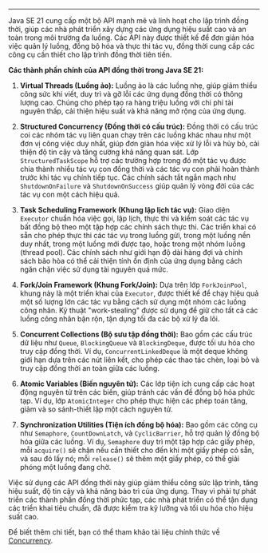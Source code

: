 
---
Java SE 21 cung cấp một bộ API mạnh mẽ và linh hoạt cho lập trình đồng thời, giúp các nhà phát triển xây dựng các ứng dụng hiệu suất cao và an toàn trong môi trường đa luồng. Các API này được thiết kế để đơn giản hóa việc quản lý luồng, đồng bộ hóa và thực thi tác vụ, đồng thời cung cấp các công cụ cần thiết cho lập trình đồng thời tiên tiến.

**Các thành phần chính của API đồng thời trong Java SE 21:**

1. **Virtual Threads (Luồng ảo):** Luồng ảo là các luồng nhẹ, giúp giảm thiểu công sức khi viết, duy trì và gỡ lỗi các ứng dụng đồng thời có thông lượng cao. Chúng cho phép tạo ra hàng triệu luồng với chi phí tài nguyên thấp, cải thiện hiệu suất và khả năng mở rộng của ứng dụng.
    
2. **Structured Concurrency (Đồng thời có cấu trúc):** Đồng thời có cấu trúc coi các nhóm tác vụ liên quan chạy trên các luồng khác nhau như một đơn vị công việc duy nhất, giúp đơn giản hóa việc xử lý lỗi và hủy bỏ, cải thiện độ tin cậy và tăng cường khả năng quan sát. Lớp `StructuredTaskScope` hỗ trợ các trường hợp trong đó một tác vụ được chia thành nhiều tác vụ con đồng thời và các tác vụ con phải hoàn thành trước khi tác vụ chính tiếp tục. Các chính sách tắt ngắn mạch như `ShutdownOnFailure` và `ShutdownOnSuccess` giúp quản lý vòng đời của các tác vụ con một cách hiệu quả.
    
3. **Task Scheduling Framework (Khung lập lịch tác vụ):** Giao diện `Executor` chuẩn hóa việc gọi, lập lịch, thực thi và kiểm soát các tác vụ bất đồng bộ theo một tập hợp các chính sách thực thi. Các triển khai có sẵn cho phép thực thi các tác vụ trong luồng gửi, trong một luồng nền duy nhất, trong một luồng mới được tạo, hoặc trong một nhóm luồng (thread pool). Các chính sách như giới hạn độ dài hàng đợi và chính sách bão hòa có thể cải thiện tính ổn định của ứng dụng bằng cách ngăn chặn việc sử dụng tài nguyên quá mức.
    
4. **Fork/Join Framework (Khung Fork/Join):** Dựa trên lớp `ForkJoinPool`, khung này là một triển khai của `Executor`, được thiết kế để chạy hiệu quả một số lượng lớn các tác vụ bằng cách sử dụng một nhóm các luồng công nhân. Kỹ thuật "work-stealing" được sử dụng để giữ cho tất cả các luồng công nhân bận rộn, tận dụng tối đa các bộ xử lý đa lõi.
    
5. **Concurrent Collections (Bộ sưu tập đồng thời):** Bao gồm các cấu trúc dữ liệu như `Queue`, `BlockingQueue` và `BlockingDeque`, được tối ưu hóa cho truy cập đồng thời. Ví dụ, `ConcurrentLinkedDeque` là một deque không giới hạn dựa trên các nút liên kết, cho phép các thao tác chèn, loại bỏ và truy cập đồng thời an toàn giữa các luồng.
    
6. **Atomic Variables (Biến nguyên tử):** Các lớp tiện ích cung cấp các hoạt động nguyên tử trên các biến, giúp tránh các vấn đề đồng bộ hóa phức tạp. Ví dụ, lớp `AtomicInteger` cho phép thực hiện các phép toán tăng, giảm và so sánh-thiết lập một cách nguyên tử.
    
7. **Synchronization Utilities (Tiện ích đồng bộ hóa):** Bao gồm các công cụ như `Semaphore`, `CountDownLatch`, và `CyclicBarrier`, hỗ trợ quản lý đồng bộ hóa giữa các luồng. Ví dụ, `Semaphore` duy trì một tập hợp các giấy phép, mỗi `acquire()` sẽ chặn nếu cần thiết cho đến khi một giấy phép có sẵn, và sau đó lấy nó; mỗi `release()` sẽ thêm một giấy phép, có thể giải phóng một luồng đang chờ.
    

Việc sử dụng các API đồng thời này giúp giảm thiểu công sức lập trình, tăng hiệu suất, độ tin cậy và khả năng bảo trì của ứng dụng. Thay vì phải tự phát triển các thành phần đồng thời phức tạp, các nhà phát triển có thể tận dụng các triển khai tiêu chuẩn, đã được kiểm tra kỹ lưỡng và tối ưu hóa cho hiệu suất cao.

Để biết thêm chi tiết, bạn có thể tham khảo tài liệu chính thức về [Concurrency](https://docs.oracle.com/en/java/javase/21/core/concurrency.html).